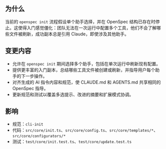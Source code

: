 ## 为什么
当前的 `openspec init` 流程假设单个助手选择，并在 OpenSpec 结构已存在时停止。这使得入门感觉僵化：团队无法在一次运行中配置多个工具，他们不会了解哪些文件被刷新，成功副本总是引用 Claude，即使涉及其他助手。

## 变更内容
- 允许在 `openspec init` 期间选择多个助手，包括在单次运行中刷新现有配置。
- 提供更丰富的入门副本，总结哪些工具文件被创建或刷新，并指导用户每个助手的下一步操作。
- 对齐生成的 AI 指令内容和规范，使 CLAUDE.md 和 AGENTS.md 共享相同的 OpenSpec 指导。
- 更新规范和测试以覆盖多选提示、改进的摘要和扩展模式协调。

## 影响
- 规范：`cli-init`
- 代码：`src/core/init.ts`、`src/core/config.ts`、`src/core/templates/*`、`src/core/configurators/*`
- 测试：`test/core/init.test.ts`、`test/core/update.test.ts`